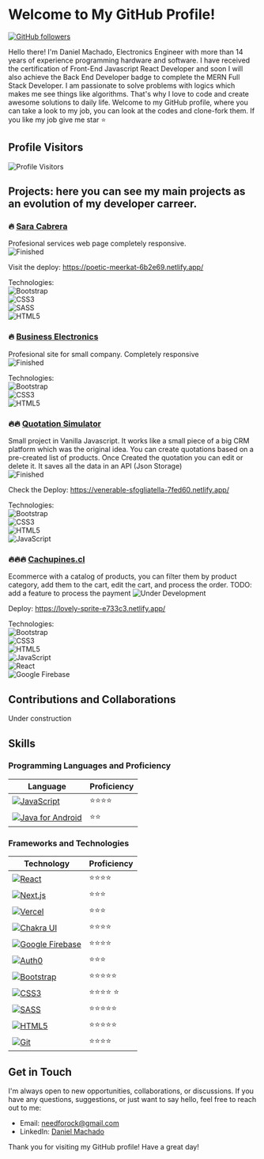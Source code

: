 # Welcome to My GitHub Profile!

[![GitHub followers](https://img.shields.io/github/followers/Needforock2?style=social)](https://github.com/Needforock2)

Hello there! I'm Daniel Machado, Electronics Engineer with more than 14 years of experience programming hardware and software. 
I have received the certification of Front-End Javascript React Developer and soon I will also achieve the Back End Developer badge to complete the MERN Full Stack Developer.
I am passionate to solve problems with logics which makes me see things like algorithms. That's why I love to code and create awesome solutions to daily life.
Welcome to my GitHub profile, where you can take a look to my job, you can look at the codes and clone-fork them. If you like my job give me star ⭐️ 

## Profile Visitors

![Profile Visitors](https://visitor-badge.laobi.icu/badge?page_id=Needforock2.Needforock2)

## Projects: here you can see my main projects as an evolution of my developer carreer.

### 🔥 [Sara Cabrera](https://github.com/Needforock2/Proyecto-Final-DanielMachado)
Profesional services web page completely responsive. </br>
![Finished](https://img.shields.io/badge/Status-Finished-00C853?style=for-the-badge)

Visit the deploy: https://poetic-meerkat-6b2e69.netlify.app/

Technologies: </br>
![Bootstrap](https://img.shields.io/badge/-Bootstrap-7952B3?logo=bootstrap&logoColor=white&style=for-the-badge) </br>
![CSS3](https://img.shields.io/badge/-CSS3-1572B6?logo=css3&logoColor=white&style=for-the-badge) </br>
![SASS](https://img.shields.io/badge/-Sass-CC6699?logo=sass&logoColor=white&style=for-the-badge) </br>
![HTML5](https://img.shields.io/badge/-HTML5-E34F26?logo=html5&logoColor=white&style=for-the-badge) </br>



### 🔥 [Business Electronics](https://priceless-booth-f5d813.netlify.app/)
Profesional site for small company. Completely responsive </br>
![Finished](https://img.shields.io/badge/Status-Finished-00C853?style=for-the-badge)

Technologies: </br>
![Bootstrap](https://img.shields.io/badge/-Bootstrap-7952B3?logo=bootstrap&logoColor=white&style=for-the-badge)</br>
![CSS3](https://img.shields.io/badge/-CSS3-1572B6?logo=css3&logoColor=white&style=for-the-badge)</br>
![HTML5](https://img.shields.io/badge/-HTML5-E34F26?logo=html5&logoColor=white&style=for-the-badge)</br>

### 🔥🔥 [Quotation Simulator](https://github.com/Needforock2/JS-Entrega-Final-Daniel-Machado)

Small project in Vanilla Javascript. It works like a small piece of a big CRM platform which was the original idea.
You can create quotations based on a pre-created list of products.
Once Created the quotation you can edit or delete it.
It saves all the data in an API (Json Storage)</br>
![Finished](https://img.shields.io/badge/Status-Finished-00C853?style=for-the-badge)

Check the Deploy: https://venerable-sfogliatella-7fed60.netlify.app/

Technologies: </br>
![Bootstrap](https://img.shields.io/badge/-Bootstrap-7952B3?logo=bootstrap&logoColor=white&style=for-the-badge)</br>
![CSS3](https://img.shields.io/badge/-CSS3-1572B6?logo=css3&logoColor=white&style=for-the-badge)</br>
![HTML5](https://img.shields.io/badge/-HTML5-E34F26?logo=html5&logoColor=white&style=for-the-badge)</br>
![JavaScript](https://img.shields.io/badge/-JavaScript-F7DF1E?logo=javascript&logoColor=white&style=for-the-badge)    </br>

### 🔥🔥🔥 [Cachupines.cl](https://github.com/Needforock2/react-preentrega2-daniel-machado)

Ecommerce with a catalog of products, you can filter them by product category, add them to the cart, edit the cart, and process the order.
TODO: add a feature to process the payment
![Under Development](https://img.shields.io/badge/Status-Under%20Development-FFCA28?style=for-the-badge)

Deploy: https://lovely-sprite-e733c3.netlify.app/

Technologies: </br>
![Bootstrap](https://img.shields.io/badge/-Bootstrap-7952B3?logo=bootstrap&logoColor=white&style=for-the-badge)</br>
![CSS3](https://img.shields.io/badge/-CSS3-1572B6?logo=css3&logoColor=white&style=for-the-badge)</br>
![HTML5](https://img.shields.io/badge/-HTML5-E34F26?logo=html5&logoColor=white&style=for-the-badge)</br>
![JavaScript](https://img.shields.io/badge/-JavaScript-F7DF1E?logo=javascript&logoColor=white&style=for-the-badge) </br>
![React](https://img.shields.io/badge/-React-61DAFB?logo=react&logoColor=white&style=for-the-badge)</br>
![Google Firebase](https://img.shields.io/badge/-Google%20Firebase-FFCA28?logo=firebase&logoColor=black&style=for-the-badge)

## Contributions and Collaborations

Under construction

## Skills

### Programming Languages and Proficiency

| Language           | Proficiency         |
| ------------------ | ------------------- |
| [![JavaScript](https://img.shields.io/badge/-JavaScript-F7DF1E?logo=javascript&logoColor=white&style=for-the-badge)](https://www.javascript.com/)           | ⭐️⭐️⭐️⭐️        |
| [![Java for Android](https://img.shields.io/badge/-Java%20for%20Android-3DDC84?logo=android&logoColor=white&style=for-the-badge)](https://developer.android.com/)   | ⭐️⭐️            |

### Frameworks and Technologies

| Technology         | Proficiency         |
| ------------------ | ------------------- |
| [![React](https://img.shields.io/badge/-React-61DAFB?logo=react&logoColor=white&style=for-the-badge)](https://react.dev/)                 | ⭐️⭐️⭐️⭐️     |
| [![Next.js](https://img.shields.io/badge/-Next.js-000000?logo=next.js&logoColor=white&style=for-the-badge)](https://nextjs.org/)          | ⭐️⭐️⭐️         |
| [![Vercel](https://img.shields.io/badge/-Vercel-000000?logo=vercel&logoColor=white&style=for-the-badge)](https://vercel.com/)             | ⭐️⭐️⭐️            |
| [![Chakra UI](https://img.shields.io/badge/-Chakra%20UI-319795?logo=chakra-ui&logoColor=white&style=for-the-badge)](https://chakra-ui.com/) | ⭐️⭐️⭐️⭐️            |
| [![Google Firebase](https://img.shields.io/badge/-Google%20Firebase-FFCA28?logo=firebase&logoColor=black&style=for-the-badge)](https://firebase.google.com/)   | ⭐️⭐️⭐️⭐️            |
| [![Auth0](https://img.shields.io/badge/-Auth0-EB5424?logo=auth0&logoColor=white&style=for-the-badge)](https://auth0.com/)                 | ⭐️⭐️⭐️         |
| [![Bootstrap](https://img.shields.io/badge/-Bootstrap-7952B3?logo=bootstrap&logoColor=white&style=for-the-badge)](https://getbootstrap.com/) | ⭐️⭐️⭐️⭐️⭐️     |
| [![CSS3](https://img.shields.io/badge/-CSS3-1572B6?logo=css3&logoColor=white&style=for-the-badge)](https://www.css3.com/)                 | ⭐️⭐️⭐️⭐️ ⭐️        |
| [![SASS](https://img.shields.io/badge/-Sass-CC6699?logo=sass&logoColor=white&style=for-the-badge)](https://sass-lang.com/)                 | ⭐️⭐️⭐️⭐️⭐️     |
| [![HTML5](https://img.shields.io/badge/-HTML5-E34F26?logo=html5&logoColor=white&style=for-the-badge)](https://html.com/html5/)              | ⭐️⭐️⭐️⭐️⭐️     |
| [![Git](https://img.shields.io/badge/-Git-F05032?logo=git&logoColor=white&style=for-the-badge)](https://git-scm.com/)                    | ⭐️⭐️⭐️⭐️         |


## Get in Touch

I'm always open to new opportunities, collaborations, or discussions. If you have any questions, suggestions, or just want to say hello, feel free to reach out to me:

- Email: needforock@gmail.com
- LinkedIn: [Daniel Machado](https://www.linkedin.com/in/daniel-machado-4b7ab114/)


Thank you for visiting my GitHub profile! Have a great day!
